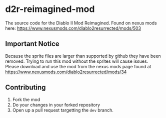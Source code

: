 # d2r-reimagined-mod
The source code for the Diablo II Mod Reimagined. Found on nexus mods here: https://www.nexusmods.com/diablo2resurrected/mods/503

## Important Notice
Because the sprite files are larger than supported by github they have been removed. Trying to run this mod without the sprites will cause issues. Please download and use the mod from the nexus mods page found at https://www.nexusmods.com/diablo2resurrected/mods/34

## Contributing
1) Fork the mod
2) Do your changes in your forked repository
3) Open up a pull request targetting the `dev` branch.
